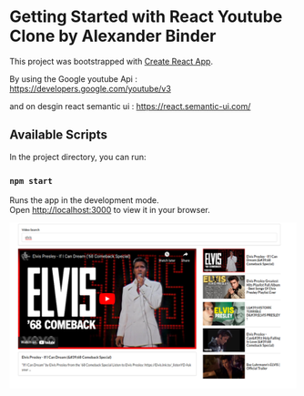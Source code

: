 # Getting Started with React Youtube Clone by Alexander Binder

This project was bootstrapped with [Create React App](https://github.com/facebook/create-react-app).

By using the Google youtube Api : https://developers.google.com/youtube/v3

and on desgin react semantic ui : https://react.semantic-ui.com/
## Available Scripts

In the project directory, you can run:

### `npm start`

Runs the app in the development mode.\
Open [http://localhost:3000](http://localhost:3000) to view it in your browser.

![](images/Screenshot.png)
